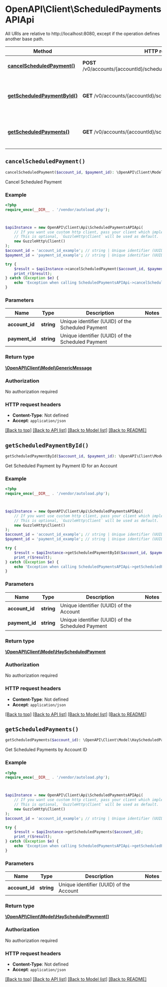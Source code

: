 # OpenAPI\Client\ScheduledPaymentsAPIApi

All URIs are relative to http://localhost:8080, except if the operation defines another base path.

| Method | HTTP request | Description |
| ------------- | ------------- | ------------- |
| [**cancelScheduledPayment()**](ScheduledPaymentsAPIApi.md#cancelScheduledPayment) | **POST** /v0/accounts/{accountId}/scheduledPayments/{paymentId}/cancel | Cancel Scheduled Payment |
| [**getScheduledPaymentById()**](ScheduledPaymentsAPIApi.md#getScheduledPaymentById) | **GET** /v0/accounts/{accountId}/scheduledPayments/{paymentId} | Get Scheduled Payment by Payment ID for an Account |
| [**getScheduledPayments()**](ScheduledPaymentsAPIApi.md#getScheduledPayments) | **GET** /v0/accounts/{accountId}/scheduledPayments | Get Scheduled Payments by Account ID |


## `cancelScheduledPayment()`

```php
cancelScheduledPayment($account_id, $payment_id): \OpenAPI\Client\Model\GenericMessage
```

Cancel Scheduled Payment

### Example

```php
<?php
require_once(__DIR__ . '/vendor/autoload.php');



$apiInstance = new OpenAPI\Client\Api\ScheduledPaymentsAPIApi(
    // If you want use custom http client, pass your client which implements `GuzzleHttp\ClientInterface`.
    // This is optional, `GuzzleHttp\Client` will be used as default.
    new GuzzleHttp\Client()
);
$account_id = 'account_id_example'; // string | Unique identifier (UUID) of the Scheduled Payment
$payment_id = 'payment_id_example'; // string | Unique identifier (UUID) of the Scheduled Payment

try {
    $result = $apiInstance->cancelScheduledPayment($account_id, $payment_id);
    print_r($result);
} catch (Exception $e) {
    echo 'Exception when calling ScheduledPaymentsAPIApi->cancelScheduledPayment: ', $e->getMessage(), PHP_EOL;
}
```

### Parameters

| Name | Type | Description  | Notes |
| ------------- | ------------- | ------------- | ------------- |
| **account_id** | **string**| Unique identifier (UUID) of the Scheduled Payment | |
| **payment_id** | **string**| Unique identifier (UUID) of the Scheduled Payment | |

### Return type

[**\OpenAPI\Client\Model\GenericMessage**](../Model/GenericMessage.md)

### Authorization

No authorization required

### HTTP request headers

- **Content-Type**: Not defined
- **Accept**: `application/json`

[[Back to top]](#) [[Back to API list]](../../README.md#endpoints)
[[Back to Model list]](../../README.md#models)
[[Back to README]](../../README.md)

## `getScheduledPaymentById()`

```php
getScheduledPaymentById($account_id, $payment_id): \OpenAPI\Client\Model\HayScheduledPayment
```

Get Scheduled Payment by Payment ID for an Account

### Example

```php
<?php
require_once(__DIR__ . '/vendor/autoload.php');



$apiInstance = new OpenAPI\Client\Api\ScheduledPaymentsAPIApi(
    // If you want use custom http client, pass your client which implements `GuzzleHttp\ClientInterface`.
    // This is optional, `GuzzleHttp\Client` will be used as default.
    new GuzzleHttp\Client()
);
$account_id = 'account_id_example'; // string | Unique identifier (UUID) of the Account
$payment_id = 'payment_id_example'; // string | Unique identifier (UUID) of the Scheduled Payment

try {
    $result = $apiInstance->getScheduledPaymentById($account_id, $payment_id);
    print_r($result);
} catch (Exception $e) {
    echo 'Exception when calling ScheduledPaymentsAPIApi->getScheduledPaymentById: ', $e->getMessage(), PHP_EOL;
}
```

### Parameters

| Name | Type | Description  | Notes |
| ------------- | ------------- | ------------- | ------------- |
| **account_id** | **string**| Unique identifier (UUID) of the Account | |
| **payment_id** | **string**| Unique identifier (UUID) of the Scheduled Payment | |

### Return type

[**\OpenAPI\Client\Model\HayScheduledPayment**](../Model/HayScheduledPayment.md)

### Authorization

No authorization required

### HTTP request headers

- **Content-Type**: Not defined
- **Accept**: `application/json`

[[Back to top]](#) [[Back to API list]](../../README.md#endpoints)
[[Back to Model list]](../../README.md#models)
[[Back to README]](../../README.md)

## `getScheduledPayments()`

```php
getScheduledPayments($account_id): \OpenAPI\Client\Model\HayScheduledPayment[]
```

Get Scheduled Payments by Account ID

### Example

```php
<?php
require_once(__DIR__ . '/vendor/autoload.php');



$apiInstance = new OpenAPI\Client\Api\ScheduledPaymentsAPIApi(
    // If you want use custom http client, pass your client which implements `GuzzleHttp\ClientInterface`.
    // This is optional, `GuzzleHttp\Client` will be used as default.
    new GuzzleHttp\Client()
);
$account_id = 'account_id_example'; // string | Unique identifier (UUID) of the Account

try {
    $result = $apiInstance->getScheduledPayments($account_id);
    print_r($result);
} catch (Exception $e) {
    echo 'Exception when calling ScheduledPaymentsAPIApi->getScheduledPayments: ', $e->getMessage(), PHP_EOL;
}
```

### Parameters

| Name | Type | Description  | Notes |
| ------------- | ------------- | ------------- | ------------- |
| **account_id** | **string**| Unique identifier (UUID) of the Account | |

### Return type

[**\OpenAPI\Client\Model\HayScheduledPayment[]**](../Model/HayScheduledPayment.md)

### Authorization

No authorization required

### HTTP request headers

- **Content-Type**: Not defined
- **Accept**: `application/json`

[[Back to top]](#) [[Back to API list]](../../README.md#endpoints)
[[Back to Model list]](../../README.md#models)
[[Back to README]](../../README.md)
